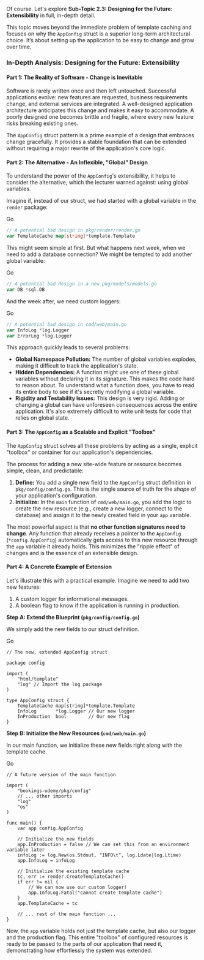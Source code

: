 Of course. Let's explore **Sub-Topic 2.3: Designing for the Future: Extensibility** in full, in-depth detail.

This topic moves beyond the immediate problem of template caching and focuses on why the `AppConfig` struct is a superior long-term architectural choice. It’s about setting up the application to be easy to change and grow over time.

### In-Depth Analysis: Designing for the Future: Extensibility

#### Part 1: The Reality of Software - Change is Inevitable

Software is rarely written once and then left untouched. Successful applications evolve: new features are requested, business requirements change, and external services are integrated. A well-designed application architecture anticipates this change and makes it easy to accommodate. A poorly designed one becomes brittle and fragile, where every new feature risks breaking existing ones.

The `AppConfig` struct pattern is a prime example of a design that embraces change gracefully. It provides a stable foundation that can be extended without requiring a major rewrite of the application's core logic.

#### Part 2: The Alternative - An Inflexible, "Global" Design

To understand the power of the `AppConfig`'s extensibility, it helps to consider the alternative, which the lecturer warned against: using global variables.

Imagine if, instead of our struct, we had started with a global variable in the `render` package:

Go

```Go
// A potential bad design in pkg/render/render.go
var TemplateCache map[string]*template.Template
```

This might seem simple at first. But what happens next week, when we need to add a database connection? We might be tempted to add another global variable:

Go

```Go
// A potential bad design in a new pkg/models/models.go
var DB *sql.DB
```

And the week after, we need custom loggers:

Go

```Go
// A potential bad design in cmd/web/main.go
var InfoLog *log.Logger
var ErrorLog *log.Logger
```

This approach quickly leads to several problems:

- **Global Namespace Pollution:** The number of global variables explodes, making it difficult to track the application's state.
- **Hidden Dependencies:** A function might use one of these global variables without declaring it in its signature. This makes the code hard to reason about. To understand what a function does, you have to read its entire body to see if it's secretly modifying a global variable.
- **Rigidity and Testability Issues:** This design is very rigid. Adding or changing a global can have unforeseen consequences across the entire application. It's also extremely difficult to write unit tests for code that relies on global state.

#### Part 3: The `AppConfig` as a Scalable and Explicit "Toolbox"

The `AppConfig` struct solves all these problems by acting as a single, explicit "toolbox" or container for our application's dependencies.

The process for adding a new site-wide feature or resource becomes simple, clean, and predictable:

1. **Define:** You add a single new field to the `AppConfig` struct definition in `pkg/config/config.go`. This is the single source of truth for the _shape_ of your application's configuration.
2. **Initialize:** In the `main` function of `cmd/web/main.go`, you add the logic to create the new resource (e.g., create a new logger, connect to the database) and assign it to the newly created field in your `app` variable.

The most powerful aspect is that **no other function signatures need to change**. Any function that already receives a pointer to the `AppConfig` (`*config.AppConfig`) automatically gets access to this new resource through the `app` variable it already holds. This minimizes the "ripple effect" of changes and is the essence of an extensible design.

#### Part 4: A Concrete Example of Extension

Let's illustrate this with a practical example. Imagine we need to add two new features:

1. A custom logger for informational messages.
2. A boolean flag to know if the application is running in production.

**Step A: Extend the Blueprint (`pkg/config/config.go`)**

We simply add the new fields to our struct definition.

Go

```
// The new, extended AppConfig struct

package config

import (
	"html/template"
	"log" // Import the log package
)

type AppConfig struct {
	TemplateCache map[string]*template.Template
	InfoLog       *log.Logger // Our new logger
	InProduction  bool        // Our new flag
}
```

**Step B: Initialize the New Resources (`cmd/web/main.go`)**

In our main function, we initialize these new fields right along with the template cache.

Go

```
// A future version of the main function

import (
	"bookings-udemy/pkg/config"
	// ... other imports
	"log"
	"os"
)

func main() {
	var app config.AppConfig

	// Initialize the new fields
	app.InProduction = false // We can set this from an environment variable later
	infoLog := log.New(os.Stdout, "INFO\t", log.Ldate|log.Ltime)
	app.InfoLog = infoLog

	// Initialize the existing template cache
	tc, err := render.CreateTemplateCache()
	if err != nil {
		// We can now use our custom logger!
		app.InfoLog.Fatal("cannot create template cache")
	}
	app.TemplateCache = tc

    // ... rest of the main function ...
}
```

Now, the `app` variable holds not just the template cache, but also our logger and the production flag. This entire "toolbox" of configured resources is ready to be passed to the parts of our application that need it, demonstrating how effortlessly the system was extended.